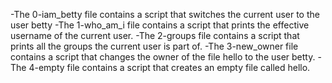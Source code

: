 -The 0-iam_betty file  contains a script that switches the current user to the user betty
-The 1-who_am_i file contains a script that prints the effective username of the current user.
-The 2-groups file contains a script that prints all the groups the current user is part of.
-The 3-new_owner file contains a script that changes the owner of the file hello to the user betty.
-The 4-empty file contains a script that creates an empty file called hello.
